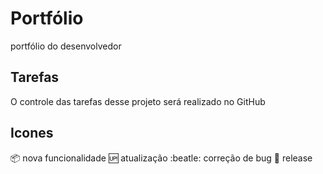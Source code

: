 # Portfólio
portfólio do desenvolvedor 

## Tarefas
O controle das tarefas desse projeto será realizado no GitHub

## Icones
:package: nova funcionalidade
:up: atualização
:beatle: correção de bug
:checkered_flag: release



